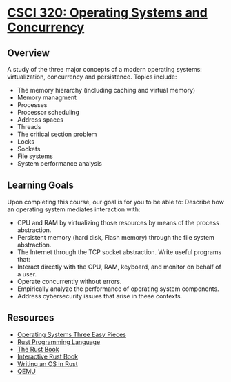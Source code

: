 # [CSCI 320: Operating Systems and Concurrency](https://hendrix-cs.github.io/csci320/)

## Overview
A study of the three major concepts of a modern operating systems: virtualization, concurrency and persistence. 
Topics include:
  - The memory hierarchy (including caching and virtual memory)
  - Memory managment
  - Processes
  - Processor scheduling
  - Address spaces 
  - Threads
  - The critical section problem 
  - Locks
  - Sockets 
  - File systems
  - System performance analysis

## Learning Goals
Upon completing this course, our goal is for you to be able to:
Describe how an operating system mediates interaction with:
  - CPU and RAM by virtualizing those resources by means of the process abstraction.
  - Persistent memory (hard disk, Flash memory) through the file system abstraction.
  - The Internet through the TCP socket abstraction.
Write useful programs that:
  - Interact directly with the CPU, RAM, keyboard, and monitor on behalf of a user.
  - Operate concurrently without errors.
  - Empirically analyze the performance of operating system components. 
  - Address cybersecurity issues that arise in these contexts.

## Resources
- [Operating Systems Three Easy Pieces](https://pages.cs.wisc.edu/~remzi/OSTEP/)
- [Rust Programming Language](https://www.rust-lang.org/)
- [The Rust Book](https://doc.rust-lang.org/book/)
- [Interactive Rust Book](https://rust-book.cs.brown.edu/)
- [Writing an OS in Rust](https://os.phil-opp.com/)
- [QEMU](https://www.qemu.org/)
